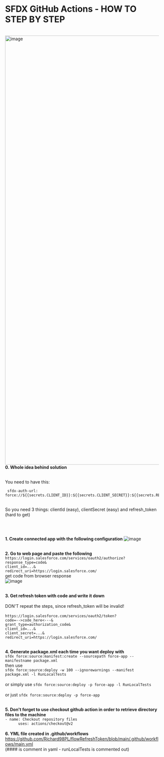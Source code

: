 <h1>SFDX GitHub Actions - HOW TO STEP BY STEP</h1>
<br>
<img width="1403" alt="image" src="https://user-images.githubusercontent.com/41301282/198689872-3eed4dff-a7b5-4603-9350-7fb248c0f2c9.png">

<br>
<b>0. Whole idea behind solution </b>

<br> You need to have this: 
<br>

     sfdx-auth-url: force://${{secrets.CLIENT_ID}}:${{secrets.CLIENT_SECRET}}:${{secrets.REFRESH_TOKEN}}@org.my.salesforce.com```

<br> So you need 3 things: clientId (easy), clientSecret (easy) and refresh_token (hard to get)

<br><br>

<b>1. Create connected app with the following configuration</b>
![image](https://user-images.githubusercontent.com/41301282/198654875-c9b5e0c7-8c26-4696-9097-cae630c65b6e.png)
<br><br>

<b>2. Go to web page and paste the following</b>
<br>```https://login.salesforce.com/services/oauth2/authorize?```
<br>```response_type=code&```
<br>```client_id=...&```
<br>```redirect_uri=https://login.salesforce.com/```
<br>
get code from browser response<br>
![image](https://user-images.githubusercontent.com/41301282/198655140-a80b5aa3-0a6b-4b80-bbcc-391683fed58c.png)
<br><br>

<b>3. Get refresh token with code and write it down </b><br>
<br>
DON'T repeat the steps, since refresh_token will be invalid!
<br>
<br>```https://login.salesforce.com/services/oauth2/token?```
<br>```code=-->code_here<---&```
<br>```grant_type=authorization_code&```
<br>```client_id=...&```
<br>```client_secret=...&```
<br>```redirect_uri=https://login.salesforce.com/```
<br><br>

<b>4. Generate package.xml each time you want deploy with</b>
<br>```sfdx force:source:manifest:create --sourcepath force-app --manifestname package.xml ```
<br>then use 
<br>```sfdx force:source:deploy -w 100 --ignorewarnings --manifest package.xml -l RunLocalTests ```
<br><br> or simply use
     ```sfdx force:source:deploy -p force-app -l RunLocalTests```
<br><br> or just
     ```sfdx force:source:deploy -p force-app```
<br><br>

<b>5. Don't forget to use checkout github action in order to retrieve directory files to the machine</b>
     <br> ```- name: Checkout repository files ```
     <br>    ```      uses: actions/checkout@v2```
<br><br>
<b>6. YML file created in .github/workflows</b>
<br> https://github.com/Richard98PL/flowRefreshToken/blob/main/.github/workflows/main.yml 
<br>(#### is comment in yaml - runLocalTests is commented out)
<br><br>



